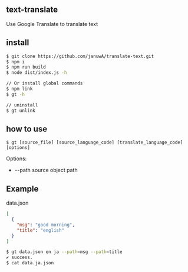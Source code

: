 ## text-translate

Use Google Translate to translate text

## install
```sh
$ git clone https://github.com/januwA/translate-text.git
$ npm i
$ npm run build
$ node dist/index.js -h

// Or install global commands
$ npm link
$ gt -h

// uninstall
$ gt unlink
```

## how to use

`$ gt [source_file] [source_language_code] [translate_language_code] [options]`

Options:
  - --path    source object path


## Example

data.json
```json
[
  {
    "msg": "good morning",
    "title": "english"
  }
]
```

```sh
$ gt data.json en ja --path=msg --path=title
✔ success.        
$ cat data.ja.json
```
